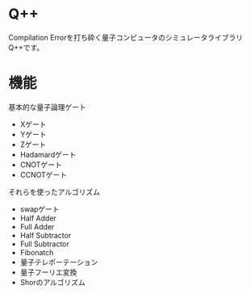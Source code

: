 # Q++
Compilation Errorを打ち砕く量子コンピュータのシミュレータライブラリQ++です。

# 機能
基本的な量子論理ゲート
- Xゲート
- Yゲート
- Zゲート
- Hadamardゲート
- CNOTゲート
- CCNOTゲート

それらを使ったアルゴリズム
- swapゲート
- Half Adder
- Full Adder
- Half Subtractor
- Full Subtractor
- Fibonatch
- 量子テレポーテーション
- 量子フーリエ変換
- Shorのアルゴリズム

